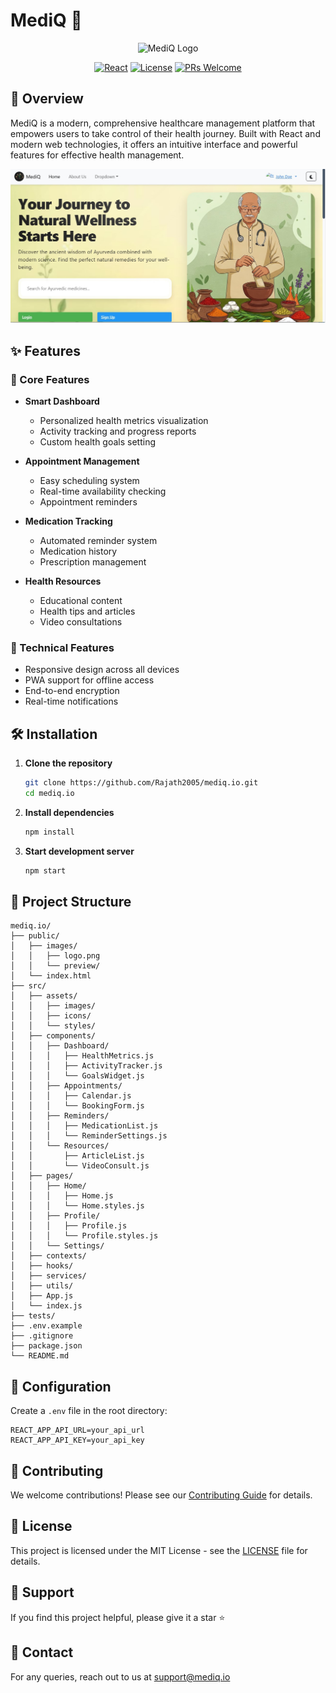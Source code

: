 # MediQ 🏥

<div align="center">
  <img src="src/components/images/logo.jpg" alt="MediQ Logo" width="200"/>
  
  [![React](https://img.shields.io/badge/React-18.0.0-blue.svg)](https://reactjs.org/)
  [![License](https://img.shields.io/badge/License-MIT-green.svg)](LICENSE)
  [![PRs Welcome](https://img.shields.io/badge/PRs-welcome-brightgreen.svg)](CONTRIBUTING.md)
</div>

## 🚀 Overview

MediQ is a modern, comprehensive healthcare management platform that empowers users to take control of their health journey. Built with React and modern web technologies, it offers an intuitive interface and powerful features for effective health management.

<div align="center">
  <img src="src/components/images/Dashboard.jpg" alt="MediQ Dashboard" width="800"/>
</div>

## ✨ Features

### 🎯 Core Features
- **Smart Dashboard**
  - Personalized health metrics visualization
  - Activity tracking and progress reports
  - Custom health goals setting

- **Appointment Management**
  - Easy scheduling system
  - Real-time availability checking
  - Appointment reminders
  
- **Medication Tracking**
  - Automated reminder system
  - Medication history
  - Prescription management

- **Health Resources**
  - Educational content
  - Health tips and articles
  - Video consultations

### 💫 Technical Features
- Responsive design across all devices
- PWA support for offline access
- End-to-end encryption
- Real-time notifications

## 🛠️ Installation

1. **Clone the repository**
   ```bash
   git clone https://github.com/Rajath2005/mediq.io.git
   cd mediq.io
   ```

2. **Install dependencies**
   ```bash
   npm install
   ```

3. **Start development server**
   ```bash
   npm start
   ```

## 📁 Project Structure

```
mediq.io/
├── public/
│   ├── images/
│   │   ├── logo.png
│   │   └── preview/
│   └── index.html
├── src/
│   ├── assets/
│   │   ├── images/
│   │   ├── icons/
│   │   └── styles/
│   ├── components/
│   │   ├── Dashboard/
│   │   │   ├── HealthMetrics.js
│   │   │   ├── ActivityTracker.js
│   │   │   └── GoalsWidget.js
│   │   ├── Appointments/
│   │   │   ├── Calendar.js
│   │   │   └── BookingForm.js
│   │   ├── Reminders/
│   │   │   ├── MedicationList.js
│   │   │   └── ReminderSettings.js
│   │   └── Resources/
│   │       ├── ArticleList.js
│   │       └── VideoConsult.js
│   ├── pages/
│   │   ├── Home/
│   │   │   ├── Home.js
│   │   │   └── Home.styles.js
│   │   ├── Profile/
│   │   │   ├── Profile.js
│   │   │   └── Profile.styles.js
│   │   └── Settings/
│   ├── contexts/
│   ├── hooks/
│   ├── services/
│   ├── utils/
│   ├── App.js
│   └── index.js
├── tests/
├── .env.example
├── .gitignore
├── package.json
└── README.md
```

## 🔧 Configuration

Create a `.env` file in the root directory:
```env
REACT_APP_API_URL=your_api_url
REACT_APP_API_KEY=your_api_key
```

## 🤝 Contributing

We welcome contributions! Please see our [Contributing Guide](CONTRIBUTING.md) for details.

## 📄 License

This project is licensed under the MIT License - see the [LICENSE](LICENSE) file for details.

## 🌟 Support

If you find this project helpful, please give it a star ⭐️

## 📧 Contact

For any queries, reach out to us at support@mediq.io
